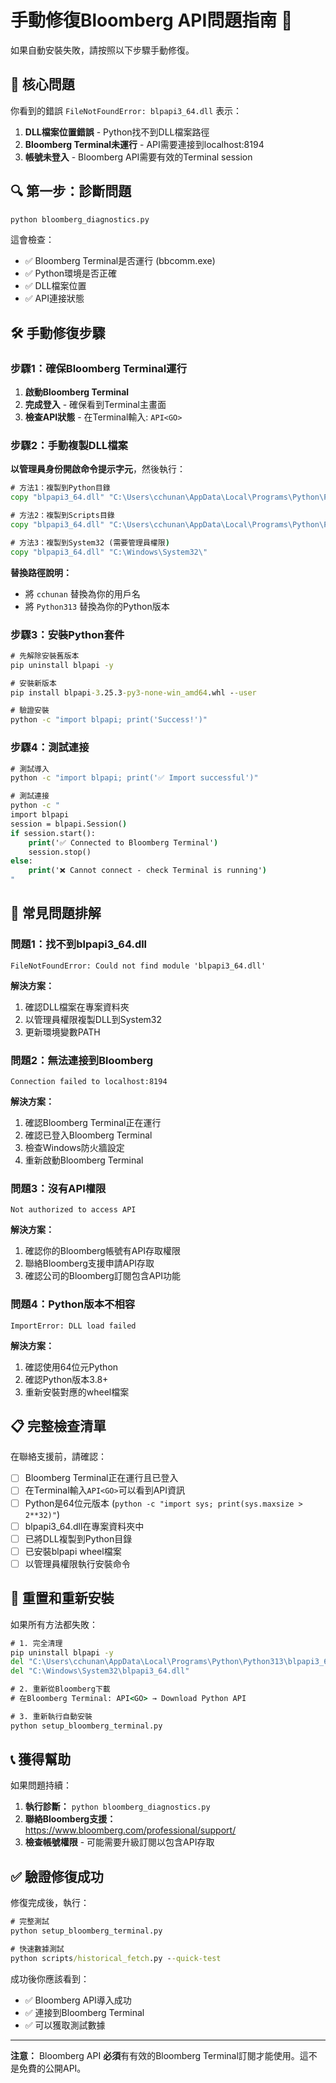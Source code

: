 # 手動修復Bloomberg API問題指南 🔧

如果自動安裝失敗，請按照以下步驟手動修復。

## 🎯 **核心問題**

你看到的錯誤 `FileNotFoundError: blpapi3_64.dll` 表示：
1. **DLL檔案位置錯誤** - Python找不到DLL檔案路徑
2. **Bloomberg Terminal未運行** - API需要連接到localhost:8194
3. **帳號未登入** - Bloomberg API需要有效的Terminal session

## 🔍 **第一步：診斷問題**

```cmd
python bloomberg_diagnostics.py
```

這會檢查：
- ✅ Bloomberg Terminal是否運行 (bbcomm.exe)
- ✅ Python環境是否正確
- ✅ DLL檔案位置
- ✅ API連接狀態

## 🛠️ **手動修復步驟**

### **步驟1：確保Bloomberg Terminal運行**

1. **啟動Bloomberg Terminal**
2. **完成登入** - 確保看到Terminal主畫面
3. **檢查API狀態** - 在Terminal輸入: `API<GO>`

### **步驟2：手動複製DLL檔案**

**以管理員身份開啟命令提示字元**，然後執行：

```cmd
# 方法1：複製到Python目錄
copy "blpapi3_64.dll" "C:\Users\cchunan\AppData\Local\Programs\Python\Python313\"

# 方法2：複製到Scripts目錄
copy "blpapi3_64.dll" "C:\Users\cchunan\AppData\Local\Programs\Python\Python313\Scripts\"

# 方法3：複製到System32 (需要管理員權限)
copy "blpapi3_64.dll" "C:\Windows\System32\"
```

**替換路徑說明：**
- 將 `cchunan` 替換為你的用戶名
- 將 `Python313` 替換為你的Python版本

### **步驟3：安裝Python套件**

```cmd
# 先解除安裝舊版本
pip uninstall blpapi -y

# 安裝新版本
pip install blpapi-3.25.3-py3-none-win_amd64.whl --user

# 驗證安裝
python -c "import blpapi; print('Success!')"
```

### **步驟4：測試連接**

```cmd
# 測試導入
python -c "import blpapi; print('✅ Import successful')"

# 測試連接
python -c "
import blpapi
session = blpapi.Session()
if session.start():
    print('✅ Connected to Bloomberg Terminal')
    session.stop()
else:
    print('❌ Cannot connect - check Terminal is running')
"
```

## 🚨 **常見問題排解**

### **問題1：找不到blpapi3_64.dll**
```
FileNotFoundError: Could not find module 'blpapi3_64.dll'
```

**解決方案：**
1. 確認DLL檔案在專案資料夾
2. 以管理員權限複製DLL到System32
3. 更新環境變數PATH

### **問題2：無法連接到Bloomberg**
```
Connection failed to localhost:8194
```

**解決方案：**
1. 確認Bloomberg Terminal正在運行
2. 確認已登入Bloomberg Terminal
3. 檢查Windows防火牆設定
4. 重新啟動Bloomberg Terminal

### **問題3：沒有API權限**
```
Not authorized to access API
```

**解決方案：**
1. 確認你的Bloomberg帳號有API存取權限
2. 聯絡Bloomberg支援申請API存取
3. 確認公司的Bloomberg訂閱包含API功能

### **問題4：Python版本不相容**
```
ImportError: DLL load failed
```

**解決方案：**
1. 確認使用64位元Python
2. 確認Python版本3.8+
3. 重新安裝對應的wheel檔案

## 📋 **完整檢查清單**

在聯絡支援前，請確認：

- [ ] Bloomberg Terminal正在運行且已登入
- [ ] 在Terminal輸入`API<GO>`可以看到API資訊
- [ ] Python是64位元版本 (`python -c "import sys; print(sys.maxsize > 2**32)"`)
- [ ] blpapi3_64.dll在專案資料夾中
- [ ] 已將DLL複製到Python目錄
- [ ] 已安裝blpapi wheel檔案
- [ ] 以管理員權限執行安裝命令

## 🔄 **重置和重新安裝**

如果所有方法都失敗：

```cmd
# 1. 完全清理
pip uninstall blpapi -y
del "C:\Users\cchunan\AppData\Local\Programs\Python\Python313\blpapi3_64.dll"
del "C:\Windows\System32\blpapi3_64.dll"

# 2. 重新從Bloomberg下載
# 在Bloomberg Terminal: API<GO> → Download Python API

# 3. 重新執行自動安裝
python setup_bloomberg_terminal.py
```

## 📞 **獲得幫助**

如果問題持續：

1. **執行診斷：** `python bloomberg_diagnostics.py`
2. **聯絡Bloomberg支援：** https://www.bloomberg.com/professional/support/
3. **檢查帳號權限** - 可能需要升級訂閱以包含API存取

## ✅ **驗證修復成功**

修復完成後，執行：

```cmd
# 完整測試
python setup_bloomberg_terminal.py

# 快速數據測試
python scripts/historical_fetch.py --quick-test
```

成功後你應該看到：
- ✅ Bloomberg API導入成功
- ✅ 連接到Bloomberg Terminal
- ✅ 可以獲取測試數據

---

**注意：** Bloomberg API **必須**有有效的Bloomberg Terminal訂閱才能使用。這不是免費的公開API。